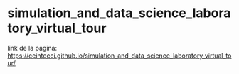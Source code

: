 # simulation_and_data_science_laboratory_virtual_tour
link de la pagina: https://ceintecci.github.io/simulation_and_data_science_laboratory_virtual_tour/